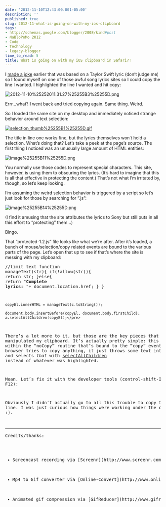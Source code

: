 ```yaml
---
date: '2012-11-10T12:43:00.001-05:00'
description: ''
published: true
slug: 2012-11-what-is-going-on-with-my-ios-clipboard
tags:
- http://schemas.google.com/blogger/2008/kind#post
- NaBloPoMo 2012
- Code
- Technology
- legacy-blogger
time_to_read: 5
title: What is going on with my iOS clipboard in Safari?!
---
```



I [made a joke](https://twitter.com/mharen/status/267293420354154496) earlier that was based on a Taylor Swift lyric (don’t judge me) so I found myself on one of those awful song lyrics sites so I could copy the line I wanted. I highlighted the line I wanted and hit copy:  

![2012-11-10%25252011.31.27%25255B3%25255D.png](2012-11-10%25252011.31.27%25255B3%25255D.png)

Errr…what? I went back and tried copying again. Same thing. Weird.

So I loaded the same site on my desktop and immediately noticed strange behavior around text selection:  

[![selection_thumb%25255B1%25255D.gif](selection_thumb%25255B1%25255D.gif)](http://lh5.ggpht.com/-58OKSGyaWnQ/UJ6SK9Lr62I/AAAAAAAAFOw/G5w3XFzdDAg/s1600-h/selection%25255B3%25255D.gif)

The title in line one works fine, but the lyrics themselves won’t hold a selection. What’s doing that? Let’s take a peek at the page’s source. The first thing I noticed was an unusually large amount of HTML entities:

![image%25255B11%25255D.png](image%25255B11%25255D.png)

You normally use those codes to represent special characters. This site, however, is using them to obscuring the lyrics. (It’s hard to imagine that this is all that effective in protecting the content.) That’s not what I’m irritated by, though, so let’s keep looking. 

I’m assuming the weird selection behavior is triggered by a script so let’s just look for those by searching for “.js”:

![image%25255B14%25255D.png](image%25255B14%25255D.png)

(I find it amusing that the site attributes the lyrics to Sony but still puts in all this effort to “protecting” them…)

Bingo. 

That “protected-1.2.js” file looks like what we’re after. After it’s loaded, a bunch of mouse/selection/copy related events are bound to the various parts of the page. Let’s open that up to see if that’s where the site is messing with my clipboard:  <pre class="csharpcode">    <span class="rem">//limit text</span>
    <span class="kwrd">function</span> manageText(str){
        <span class="kwrd">if</span>(!allow(str)){
            <span class="kwrd">return</span> str;
        }<span class="kwrd">else</span>{
            <span class="kwrd">return</span> <span class="str">&quot;<strong>Complete lyrics: </strong>&quot;</span>+ document.location.href;
        }
    }

    copyEl.innerHTML = manageText(c.toString());

    document.body.insertBefore(copyEl, document.body.firstChild);
    a.selectAllChildren(copyEl);</pre>


There’s a lot more to it, but those are the key pieces that manipulated my clipboard. It’s actually pretty simple: this is all within the “noCopy” routine that’s bound to the “copy” event. When the browser tries to copy anything, it just throws some text into an element and selects *that* with [selectAllChildren](https://developer.mozilla.org/en-US/docs/DOM/Selection/selectAllChildren) instead of whatever was highlighted.


Mean. Let’s fix it with the developer tools (control-shift-I or F12):






Obviously I didn’t actually go to all this trouble to copy that one line. I was just curious how things were working under the covers :).

<hr />Credits/thanks: 

<ul>
  <li>Screencast recording via [Screenr](http://www.screenr.com/) </li>

  <li>Mp4 to Gif converter via [Online-Convert](http://www.online-convert.com/) </li>

  <li>Animated gif compression via [GifReducer](http://www.gifreducer.com) </li>
</ul>